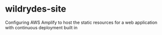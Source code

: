 # wildrydes-site
Configuring AWS Amplify to host the static resources for a web application with continuous deployment built in
